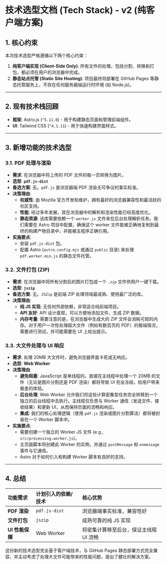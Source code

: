 
# 技术选型文档 (Tech Stack) - v2 (纯客户端方案)

## 1. 核心约束

本次技术选型严格遵循以下两个核心约束：

1.  **纯客户端实现 (Client-Side Only)**: 所有文件的处理，包括分割、转换和打包，都必须在用户的浏览器中完成。
2.  **静态站点托管 (Static Site Hosting)**: 项目最终将部署在 GitHub Pages 等静态托管服务上，不存在任何服务器端运行时环境 (如 Node.js)。

---

## 2. 现有技术栈回顾

*   **框架**: Astro.js (`^5.11.0`) - 用于构建静态页面和管理前端组件。
*   **UI**: Tailwind CSS (`^4.1.11`) - 用于快速构建界面样式。

---

## 3. 新增功能的技术选型

### 3.1. PDF 处理与渲染

*   **需求**: 在浏览器中将上传的 PDF 文件的每一页转换为图片。
*   **选型**: **`pdf.js-dist`**
*   **备选方案**: 无。`pdf.js` 是浏览器端 PDF 渲染无可争议的事实标准。
*   **决策理由**:
    *   **权威性**: 由 Mozilla 官方开发和维护，拥有最好的浏览器兼容性和最活跃的社区支持。
    *   **性能**: 经过多年发展，其在浏览器中的解析和渲染性能已经高度优化。
    *   **静态资源**: 该库需要依赖一个 `worker.js` 文件来在后台处理解析任务。我们需要在 Astro 项目中配置，确保这个 worker 文件能被正确地复制到最终的构建产物目录中，并能被主程序正确引用。
*   **实施要点**:
    *   安装 `pdf.js-dist` 包。
    *   配置 Astro (`astro.config.mjs` 或通过 `public` 目录) 来处理 `pdf.worker.min.js` 的静态文件托管。

### 3.2. 文件打包 (ZIP)

*   **需求**: 在浏览器中将所有分割后的图片打包成一个 `.zip` 文件供用户一键下载。
*   **选型**: **`jszip`**
*   **备选方案**: 无。`JSZip` 是前端 ZIP 处理领域最成熟、使用最广泛的库。
*   **决策理由**:
    *   **纯 JS 实现**: 无任何外部依赖，非常适合纯前端项目。
    *   **API 友好**: API 设计直观，可以方便地添加文件、生成 ZIP 数据。
    *   **内存考量**: 需要注意的是，在浏览器中生成大的 ZIP 文件会消耗可观的内存。对于用户一次性处理超大文件（例如有数百页的 PDF）的极端情况，需要进行测试，并可能需要在 UI 上给出提示。

### 3.3. 大文件处理与 UI 响应

*   **需求**: 处理 20MB 大文件时，避免浏览器界面卡死或无响应。
*   **选型**: **Web Worker**
*   **决策理由**:
    *   **避免阻塞**: JavaScript 是单线程的。直接在主线程中处理一个 20MB 的文件（无论是图片分割还是 PDF 渲染）都将导致 UI 完全冻结，给用户带来极差的体验。
    *   **后台处理**: Web Worker 允许我们将这些计算密集型任务完全转移到一个独立的后台线程中去执行。主线程仅负责与 Worker 通信（发送文件、接收结果）和更新 UI，从而保持页面的流畅和响应。
    *   **集成**: 我们的核心处理逻辑（使用 `pdf.js` 渲染或图片分割算法）都将被封装在一个 Worker 脚本中。
*   **实施要点**:
    *   需要创建一个独立的 Worker JS 文件 (e.g., `src/processing.worker.js`)。
    *   主页面脚本将创建此 Worker 的实例，并通过 `postMessage` 和 `onmessage` 事件与它通信。
    *   Astro 对于如何引入和构建 Worker 脚本有良好的支持。

---

## 4. 总结

| 功能需求         | 计划引入的依赖/技术 | 核心优势                                               |
| :--------------- | :------------------ | :----------------------------------------------------- |
| **PDF 渲染**     | `pdf.js-dist`       | 浏览器端事实标准，兼容性好                             |
| **文件打包**     | `jszip`             | 成熟可靠的纯 JS 实现                                   |
| **UI 性能保障**  | Web Worker          | 将密集计算移至后台，保证主线程 UI 流畅                 |

这份新的技术选型完全基于客户端技术，与 GitHub Pages 静态部署方式完全兼容，并主动考虑了处理大文件可能带来的性能问题，提出了健壮的解决方案。 